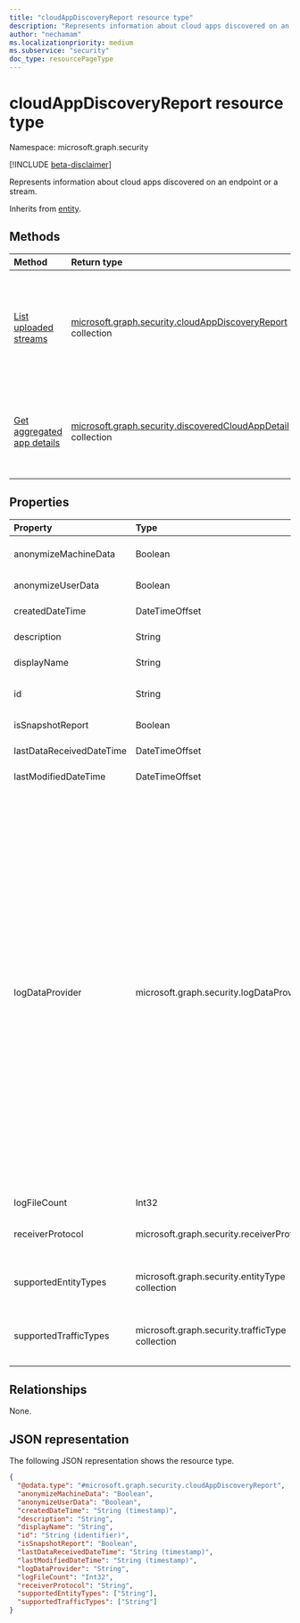 ```yaml
---
title: "cloudAppDiscoveryReport resource type"
description: "Represents information about cloud apps discovered on an endpoint or a stream."
author: "nechamam"
ms.localizationpriority: medium
ms.subservice: "security"
doc_type: resourcePageType
---
```


# cloudAppDiscoveryReport resource type

Namespace: microsoft.graph.security

[!INCLUDE [beta-disclaimer](../../includes/beta-disclaimer.md)]

Represents information about cloud apps discovered on an endpoint or a stream.

Inherits from [entity](../resources/entity.md).

## Methods
|Method|Return type|Description|
|:---|:---|:---|
|[List uploaded streams](../api/security-datadiscoveryreport-list-uploadedstreams.md)|[microsoft.graph.security.cloudAppDiscoveryReport](../resources/security-cloudappdiscoveryreport.md) collection|Get visibility into all the manually uploaded streams from your firewalls and proxies.|
|[Get aggregated app details](../api/security-cloudappdiscoveryreport-aggregatedappsdetails.md)|[microsoft.graph.security.discoveredCloudAppDetail](../resources/security-discoveredcloudappdetail.md) collection|Get the [aggregated details](../resources/security-discoveredcloudappdetail.md) of discovered apps by providing the time period.|

## Properties
|Property|Type|Description|
|:---|:---|:---|
|anonymizeMachineData|Boolean|Use `1` if the machine information is anonymized; otherwise use `0`.|
|anonymizeUserData|Boolean|Use `1` if the user information is anonymized; otherwise use `0`.|
|createdDateTime|DateTimeOffset|The date in the format specified.|
|description|String|A comment or description for the report.|
|displayName|String|The display name of the continuous report.|
|id|String|The ID of the log type supported. Inherited from [entity](../resources/entity.md).|
|isSnapshotReport|Boolean|Use `1` for a snapshot report; otherwise use `0`.|
|lastDataReceivedDateTime|DateTimeOffset|The date when the data was last received.|
|lastModifiedDateTime|DateTimeOffset|The date when the continuous report was last modified.|
|logDataProvider|microsoft.graph.security.logDataProvider|The applicable log data provider. Possible values are: `barracuda`, `bluecoat`, `checkpoint`, `ciscoAsa`, `ciscoIronportProxy`, `fortigate`, `paloAlto`, `squid`, `zscaler`, `mcafeeSwg`, `ciscoScanSafe`, `juniperSrx`, `sophosSg`, `websenseV75`, `websenseSiemCef`, `machineZoneMeraki`, `squidNative`, `ciscoFwsm`, `microsoftIsaW3C`, `sonicwall`, `sophosCyberoam`, `clavister`, `customParser`, `juniperSsg`, `zscalerQradar`, `juniperSrxSd`, `juniperSrxWelf`, `microsoftConditionalAppAccess`, `ciscoAsaFirepower`, `genericCef`, `genericLeef`, `genericW3C`, `iFilter`, `checkpointXml`, `checkpointSmartViewTracker`, `barracudaNextGenFw`, `barracudaNextGenFwWeblog`, `microsoftDefenderForEndpoint`, `zscalerCef`, `sophosXg`, `iboss`, `forcepoint`, `fortios`, `ciscoIronportWsaIi`, `paloAltoLeef`, `forcepointLeef`, `stormshield`, `contentkeeper`, `ciscoIronportWsaIii`, `checkpointCef`, `corrata`, `ciscoFirepowerV6`, `menloSecurityCef`, `watchguardXtm`, `openSystemsSecureWebGateway`, `wandera`, `unknownFutureValue`.|
|logFileCount|Int32|The count of log files history.|
|receiverProtocol|microsoft.graph.security.receiverProtocol|The applicable receiver protocol. Possible values are: `ftp`, `ftps`, `syslogUdp`, `syslogTcp`, `syslogTls`, `unknownFutureValue`.|
|supportedEntityTypes|microsoft.graph.security.entityType collection|The supported entity type. Possible values are: `userName`, `ipAddress`, `machineName`, `other`, `unknown`, `unknownFutureValue`.|
|supportedTrafficTypes|microsoft.graph.security.trafficType collection|The supported traffic type. Possible values are: `downloadedBytes`, `uploadedBytes`, `unknown`, `unknownFutureValue`. |

## Relationships
None.

## JSON representation
The following JSON representation shows the resource type.
<!-- {
  "blockType": "resource",
  "keyProperty": "id",
  "@odata.type": "microsoft.graph.security.cloudAppDiscoveryReport",
  "baseType": "microsoft.graph.entity",
  "openType": false
}
-->
``` json
{
  "@odata.type": "#microsoft.graph.security.cloudAppDiscoveryReport",
  "anonymizeMachineData": "Boolean",
  "anonymizeUserData": "Boolean",
  "createdDateTime": "String (timestamp)",
  "description": "String",
  "displayName": "String",
  "id": "String (identifier)",
  "isSnapshotReport": "Boolean",
  "lastDataReceivedDateTime": "String (timestamp)",
  "lastModifiedDateTime": "String (timestamp)",
  "logDataProvider": "String",
  "logFileCount": "Int32",
  "receiverProtocol": "String",
  "supportedEntityTypes": ["String"],
  "supportedTrafficTypes": ["String"]
}
```


